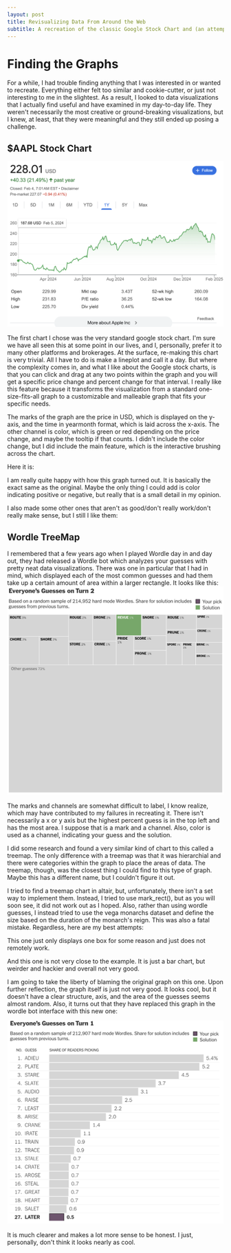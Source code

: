 ```yaml
---
layout: post
title: Revisualizing Data From Around the Web
subtitle: A recreation of the classic Google Stock Chart and (an attempt to recreate) the Wordle Bot TreeMap
---
```


# Finding the Graphs

For a while, I had trouble finding anything that I was interested in or wanted to recreate. Everything either felt too similar and cookie-cutter, or just not interesting to me in the slightest. As a result, I looked to data visualizations that I actually find useful and have examined in my day-to-day life. They weren't necessarily the most creative or ground-breaking visualizations, but I knew, at least, that they were meaningful and they still ended up posing a challenge.

## $AAPL Stock Chart
![$AAPL Stock Chart 5 Years](../assets/img/apple-chart.png)

The first chart I chose was the very standard google stock chart. I'm sure we have all seen this at some point in our lives, and I, personally, prefer it to many other platforms and brokerages. At the surface, re-making this chart is very trivial. All I have to do is make a lineplot and call it a day. But where the complexity comes in, and what I like about the Google stock charts, is that you can click and drag at any two points within the graph and you will get a specific price change and percent change for that interval. I really like this feature because it transforms the visualization from a standard one-size-fits-all graph to a customizable and malleable graph that fits your specific needs. 

The marks of the graph are the price in USD, which is displayed on the y-axis, and the time in yearmonth format, which is laid across the x-axis. The other channel is color, which is green or red depending on the price change, and maybe the tooltip if that counts. I didn't include the color change, but I did include the main feature, which is the interactive brushing across the chart. 

Here it is:

<head>
  <!-- Import Vega & Vega-Lite (does not have to be from CDN) -->
  <script src="https://cdn.jsdelivr.net/npm/vega@5"></script>
  <script src="https://cdn.jsdelivr.net/npm/vega-lite@5"></script>
  <!-- Import vega-embed -->
  <script src="https://cdn.jsdelivr.net/npm/vega-embed@6"></script>
</head>
<body>

<div id="vis"></div>

<script type="text/javascript">
  var spec = "https://raw.githubusercontent.com/CharlieKerfoot/CharlieKerfoot.github.io/refs/heads/master/code/graphs/aapl.json";
  vegaEmbed('#vis', spec).then(function(result) {
    // Access the Vega view instance (https://vega.github.io/vega/docs/api/view/) as result.view
  }).catch(console.error);
</script>
</body>

I am really quite happy with how this graph turned out. It is basically the exact same as the original. Maybe the only thing I could add is color indicating positive or negative, but really that is a small detail in my opinion. 

I also made some other ones that aren't as good/don't really work/don't really make sense, but I still I like them:

<body>

<div id="vis"></div>

<script type="text/javascript">
  var spec2 = "https://raw.githubusercontent.com/CharlieKerfoot/CharlieKerfoot.github.io/refs/heads/master/code/graphs/stocks1.json";
  vegaEmbed('#vis', spec2).then(function(result) {
    // Access the Vega view instance (https://vega.github.io/vega/docs/api/view/) as result.view
  }).catch(console.error);
</script>
</body>

<body>

<div id="vis"></div>

<script type="text/javascript">
  var spec3 = "https://raw.githubusercontent.com/CharlieKerfoot/CharlieKerfoot.github.io/refs/heads/master/code/graphs/stocks2.json";
  vegaEmbed('#vis', spec3).then(function(result) {
    // Access the Vega view instance (https://vega.github.io/vega/docs/api/view/) as result.view
  }).catch(console.error);
</script>
</body>

## Wordle TreeMap
I remembered that a few years ago when I played Wordle day in and day out, they had released a Wordle bot which analyzes your guesses with pretty neat data visualizations. There was one in particular that I had in mind, which displayed each of the most common guesses and had them take up a certain amount of area within a larger rectangle. It looks like this: 
![Wordle Treemap](../assets/img/wordle-chart.png)

The marks and channels are somewhat difficult to label, I know realize, which may have contributed to my failures in recreating it. There isn't necessarily a x or y axis but the highest percent guess is in the top left and has the most area. I suppose that is a mark and a channel. Also, color is used as a channel, indicating your guess and the solution. 

I did some research and found a very similar kind of chart to this called a treemap. The only difference with a treemap was that it was hierarchial and there were categories within the graph to place the areas of data. The treemap, though, was the closest thing I could find to this type of graph. Maybe this has a different name, but I couldn't figure it out.

I tried to find a treemap chart in altair, but, unfortunately, there isn't a set way to implement them. Instead, I tried to use mark_rect(), but as you will soon see, it did not work out as I hoped. Also, rather than using wordle guesses, I instead tried to use the vega monarchs dataset and define the size based on the duration of the monarch's reign. This was also a fatal mistake. Regardless, here are my best attempts: 

<body>

<div id="vis"></div>

<script type="text/javascript">
  var spec4 = "https://raw.githubusercontent.com/CharlieKerfoot/CharlieKerfoot.github.io/refs/heads/master/code/graphs/wordle1.json";
  vegaEmbed('#vis', spec4).then(function(result) {
    // Access the Vega view instance (https://vega.github.io/vega/docs/api/view/) as result.view
  }).catch(console.error);
</script>
</body>

This one just only displays one box for some reason and just does not remotely work.

<body>

<div id="vis"></div>

<script type="text/javascript">
  var spec5 = "https://raw.githubusercontent.com/CharlieKerfoot/CharlieKerfoot.github.io/refs/heads/master/code/graphs/wordle2.json";
  vegaEmbed('#vis', spec5).then(function(result) {
    // Access the Vega view instance (https://vega.github.io/vega/docs/api/view/) as result.view
  }).catch(console.error);
</script>
</body>

And this one is not very close to the example. It is just a bar chart, but weirder and hackier and overall not very good. 

I am going to take the liberty of blaming the original graph on this one. Upon further reflection, the graph itself is just not very good. It looks cool, but it doesn't have a clear structure, axis, and the area of the guesses seems almost random. Also, it turns out that they have replaced this graph in the wordle bot interface with this new one: 

![New Wordle Graph](../assets/img/new-wordle-chart.png)

It is much clearer and makes a lot more sense to be honest. I just, personally, don't think it looks nearly as cool. 

